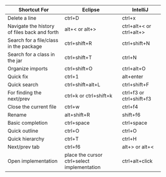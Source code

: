 | Shortcut For | Eclipse | IntelliJ |
| --- | --- | --- |
| Delete a line | ctrl+D | ctrl+x |
| Navigate the history of files back and forth | alt+< or alt+> | ctrl+alt+< or ctrl+alt+> |
| Search for a file/class in the package | ctrl+shift+R | ctrl+shift+N |
| Search for a class in the jar | ctrl+shift+T | ctrl+N |
| Organize imports | ctrl+shift+O | ctrl+alt+O |
| Quick fix | ctrl+1 | alt+enter |
| Quick search | ctrl+shift+alt+L | ctrl+shift+F |
| For finding the next/prev | ctrl+k or ctrl+shift+k | ctrl+f3 or ctrl+shift+f3 |
| Close the current file | ctrl+w | ctrl+f4 |
| Rename | alt+shift+R | shift+f6 |
| Basic completion | ctrl+space | ctrl+space |
| Quick outline | ctrl+O | ctrl+O |
| Quick hierarchy | ctrl+T | ctrl+H |
| Next/prev tab | ctrl+f6 | alt+> or alt+< |
| Open implementation | place the cursor ctrl+select implementation| ctrl+alt+click |
